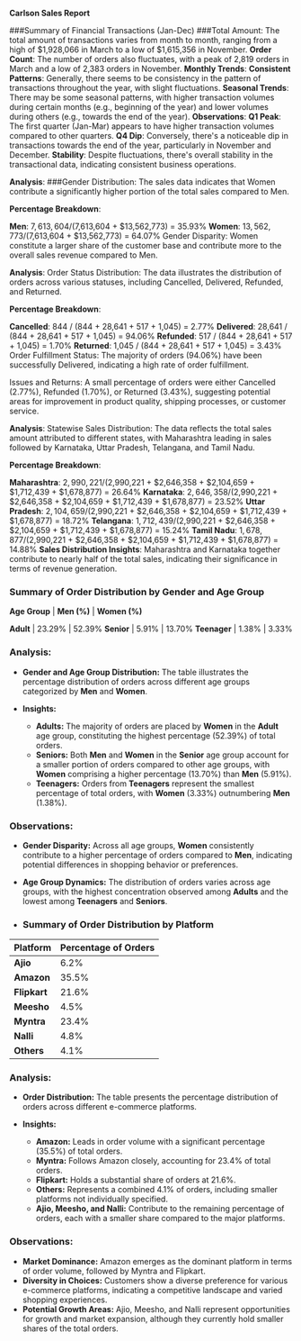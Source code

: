 **Carlson Sales Report**

###Summary of Financial Transactions (Jan-Dec)
###Total Amount: The total amount of transactions varies from month to month, ranging from a high of $1,928,066 in March to a low of $1,615,356 in November.
**Order Count**: The number of orders also fluctuates, with a peak of 2,819 orders in March and a low of 2,383 orders in November.
**Monthly Trends**:
**Consistent Patterns**: Generally, there seems to be consistency in the pattern of transactions throughout the year, with slight fluctuations.
**Seasonal Trends**: There may be some seasonal patterns, with higher transaction volumes during certain months (e.g., beginning of the year) and lower volumes during others (e.g., towards the end of the year).
**Observations**:
**Q1 Peak**: The first quarter (Jan-Mar) appears to have higher transaction volumes compared to other quarters.
**Q4 Dip**: Conversely, there's a noticeable dip in transactions towards the end of the year, particularly in November and December.
**Stability**: Despite fluctuations, there's overall stability in the transactional data, indicating consistent business operations.

**Analysis**:
###Gender Distribution: The sales data indicates that Women contribute a significantly higher portion of the total sales compared to Men.

**Percentage Breakdown**:

**Men**: $7,613,604 / ($7,613,604 + $13,562,773) = 35.93%
**Women**: $13,562,773 / ($7,613,604 + $13,562,773) = 64.07%
Gender Disparity: Women constitute a larger share of the customer base and contribute more to the overall sales revenue compared to Men.

**Analysis**:
Order Status Distribution: The data illustrates the distribution of orders across various statuses, including Cancelled, Delivered, Refunded, and Returned.

**Percentage Breakdown**:

**Cancelled**: 844 / (844 + 28,641 + 517 + 1,045) = 2.77%
**Delivered**: 28,641 / (844 + 28,641 + 517 + 1,045) = 94.06%
**Refunded**: 517 / (844 + 28,641 + 517 + 1,045) = 1.70%
**Returned**: 1,045 / (844 + 28,641 + 517 + 1,045) = 3.43%
Order Fulfillment Status: The majority of orders (94.06%) have been successfully Delivered, indicating a high rate of order fulfillment.

Issues and Returns: A small percentage of orders were either Cancelled (2.77%), Refunded (1.70%), or Returned (3.43%), suggesting potential areas for improvement in product quality, shipping processes, or customer service.

**Analysis**:
Statewise Sales Distribution: The data reflects the total sales amount attributed to different states, with Maharashtra leading in sales followed by Karnataka, Uttar Pradesh, Telangana, and Tamil Nadu.

**Percentage Breakdown**:

**Maharashtra**: $2,990,221 / ($2,990,221 + $2,646,358 + $2,104,659 + $1,712,439 + $1,678,877) = 26.64%
**Karnataka**: $2,646,358 / ($2,990,221 + $2,646,358 + $2,104,659 + $1,712,439 + $1,678,877) = 23.52%
**Uttar Pradesh**: $2,104,659 / ($2,990,221 + $2,646,358 + $2,104,659 + $1,712,439 + $1,678,877) = 18.72%
**Telangana**: $1,712,439 / ($2,990,221 + $2,646,358 + $2,104,659 + $1,712,439 + $1,678,877) = 15.24%
**Tamil Nadu**: $1,678,877 / ($2,990,221 + $2,646,358 + $2,104,659 + $1,712,439 + $1,678,877) = 14.88%
**Sales Distribution Insights**: Maharashtra and Karnataka together contribute to nearly half of the total sales, indicating their significance in terms of revenue generation.

### Summary of Order Distribution by Gender and Age Group

**Age Group** | **Men (%)** | **Women (%)**

**Adult** | 23.29% | 52.39%
**Senior** | 5.91% | 13.70%
**Teenager** | 1.38% | 3.33%

### Analysis:

- **Gender and Age Group Distribution:** The table illustrates the percentage distribution of orders across different age groups categorized by **Men** and **Women**.

- **Insights:**
  - **Adults:** The majority of orders are placed by **Women** in the **Adult** age group, constituting the highest percentage (52.39%) of total orders.
  - **Seniors:** Both **Men** and **Women** in the **Senior** age group account for a smaller portion of orders compared to other age groups, with **Women** comprising a higher percentage (13.70%) than **Men** (5.91%).
  - **Teenagers:** Orders from **Teenagers** represent the smallest percentage of total orders, with **Women** (3.33%) outnumbering **Men** (1.38%).

### Observations:

- **Gender Disparity:** Across all age groups, **Women** consistently contribute to a higher percentage of orders compared to **Men**, indicating potential differences in shopping behavior or preferences.

- **Age Group Dynamics:** The distribution of orders varies across age groups, with the highest concentration observed among **Adults** and the lowest among **Teenagers** and **Seniors**.

- ### Summary of Order Distribution by Platform

**Platform** | **Percentage of Orders**
---|---
**Ajio** | 6.2%
**Amazon** | 35.5%
**Flipkart** | 21.6%
**Meesho** | 4.5%
**Myntra** | 23.4%
**Nalli** | 4.8%
**Others** | 4.1%

### Analysis:

- **Order Distribution:** The table presents the percentage distribution of orders across different e-commerce platforms.

- **Insights:**
  - **Amazon:** Leads in order volume with a significant percentage (35.5%) of total orders.
  - **Myntra:** Follows Amazon closely, accounting for 23.4% of total orders.
  - **Flipkart:** Holds a substantial share of orders at 21.6%.
  - **Others:** Represents a combined 4.1% of orders, including smaller platforms not individually specified.
  - **Ajio, Meesho, and Nalli:** Contribute to the remaining percentage of orders, each with a smaller share compared to the major platforms.

### Observations:

- **Market Dominance:** Amazon emerges as the dominant platform in terms of order volume, followed by Myntra and Flipkart.
- **Diversity in Choices:** Customers show a diverse preference for various e-commerce platforms, indicating a competitive landscape and varied shopping experiences.
- **Potential Growth Areas:** Ajio, Meesho, and Nalli represent opportunities for growth and market expansion, although they currently hold smaller shares of the total orders.



